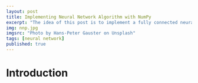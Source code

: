 ```yaml
---
layout: post
title: Implementing Neural Network Algorithm with NumPy
excerpt: "The idea of this post is to implement a fully connected neural network in python."
img: nnp.jpg
imgsrc: "Photo by Hans-Peter Gauster on Unsplash"
tags: [neural network]
published: true
---     
```


# Introduction


